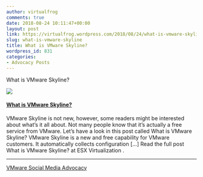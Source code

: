 ```yaml
---
author: virtualfrog
comments: true
date: 2018-08-24 10:11:47+00:00
layout: post
link: https://virtualfrog.wordpress.com/2018/08/24/what-is-vmware-skyline/
slug: what-is-vmware-skyline
title: What is VMware Skyline?
wordpress_id: 831
categories:
- Advocacy Posts
---
```


What is VMware Skyline?

[![](https://d3utlhu53nfcwz.cloudfront.net/171901/cdnImage/article/41cc848a-2f2d-42a7-a916-db84f93dc3e9/?size=Box320)](http://bit.ly/2LjD6iQ)


#### [What is VMware Skyline?](http://bit.ly/2LjD6iQ)


VMware Skyline is not new, however, some readers might be interested about what’s it all about. Not many people know that it’s actually a free service from VMware. Let’s have a look in this post called What is VMware Skyline? VMware Skyline is a new and free capability for VMware customers. It automatically collects configuration […] Read the full post What is VMware Skyline? at ESX Virtualization .



* * *



[VMware Social Media Advocacy](http://advocacy.vmware.com)
